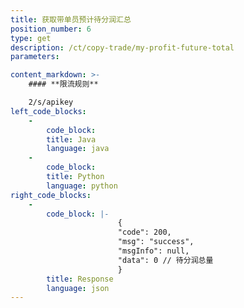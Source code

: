 ```yaml
---
title: 获取带单员预计待分润汇总
position_number: 6
type: get
description: /ct/copy-trade/my-profit-future-total
parameters:

content_markdown: >-
    #### **限流规则**

    2/s/apikey
left_code_blocks:
    -
        code_block:
        title: Java
        language: java
    -
        code_block:
        title: Python
        language: python
right_code_blocks:
    -
        code_block: |-
                        {
                        "code": 200,
                        "msg": "success",
                        "msgInfo": null,
                        "data": 0 // 待分润总量
                        }
        title: Response
        language: json
---
```

